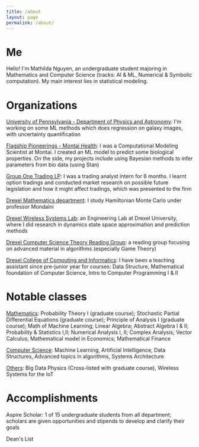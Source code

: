 ```yaml
---
title: /about
layout: page
permalink: /about/
---
```


# Me

Hello! I'm Mathilda Nguyen, an undergraduate student majoring in Mathematics and Computer Science (tracks: AI & ML, Numerical & Symbolic computation). My main interest lies in statistical modeling.


# Organizations

[University of Pennsylvania - Department of Physics and Astronomy](https://live-sas-physics.pantheon.sas.upenn.edu/): I'm working on some ML methods which does regression on galaxy images, with uncertainty quantification

[Flagship Pioneerings - Montai Health](montai.com): I was a Computational Modeling Scientist at Montai. I created an ML model to predict some biological properties. On the side, my projects include using Bayesian methods to infer parameters from bio data (using Stan)

[Group One Trading LP](group1.com): I was a trading analyst intern for 6 months. I learnt option tradings and conducted market research on possible future legislation and how it might affect tradings, which was presented to the firm

[Drexel Mathematics department](https://drexel.edu/coas/academics/departments-centers/mathematics/): I study Hamiltonian Monte Carlo under professor Mondaini

[Drexel Wireless Systems Lab](https://research.coe.drexel.edu/ece/dwsl/): an Engineering Lab at Drexel University, where I did research in dynamics state space approximation and prediction methods

[Drexel Computer Science Theory Reading Group](http://theory.cs.drexel.edu/index.html): a reading group focusing on advanced material in algorithms (especially Game Theory)

[Drexel College of Computing and Informatics](https://www.cs.drexel.edu/clc/Fa21/index.html): I have been a teaching assistant since pre-junior year for courses: Data Structure, Mathematical foundation of Computer Science, Intro to Computer Programming I & II


# Notable classes

<span style="text-decoration: underline">Mathematics</span>: Probability Theory I (graduate course); Stochastic Partial Differential Equations (graduate course); Principle of Analysis I (graduate course); Math of Machine Learning; Linear Algebra; Abstract Algebra I & II; Probability & Statistics I,II; Numerical Analysis I, II; Complex Analysis; Vector Calculus; Mathematical model in Economics; Mathematical Finance

<span style="text-decoration: underline">Computer Science</span>: Machine Learning, Artificial Intelligence, Data Structures, Advanced topics in algorithms, Systems Architecture

<span style="text-decoration: underline">Others</span>: Big Data Physics (Cross-listed with graduate course), Wireless Systems for the IoT

# Accomplishments

Aspire Scholar: 1 of 15 undergraduate students from all department; scholars are given opportunities and stipends to develop and clarify their goals

Dean's List
